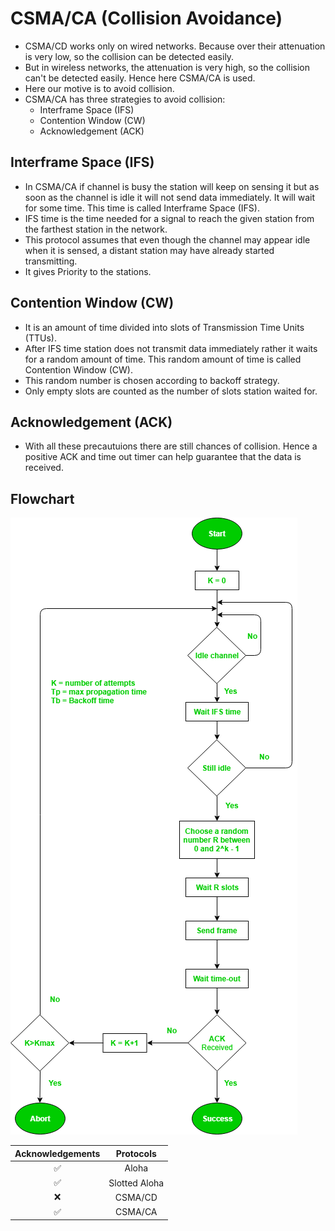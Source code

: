 # CSMA/CA (Collision Avoidance)

- CSMA/CD works only on wired networks. Because over their attenuation is very low, so the collision can be detected easily.
- But in wireless networks, the attenuation is very high, so the collision can't be detected easily. Hence here CSMA/CA is used.
- Here our motive is to avoid collision.
- CSMA/CA has three strategies to avoid collision:
  - Interframe Space (IFS)
  - Contention Window (CW)
  - Acknowledgement (ACK)

## Interframe Space (IFS)
- In CSMA/CA if channel is busy the station will keep on sensing it but as soon as the channel is idle it will not send data immediately. It will wait for some time. This time is called Interframe Space (IFS).
- IFS time is the time needed for a signal to reach the given station from the farthest station in the network.
- This protocol assumes that even though the channel may appear idle when it is sensed, a distant station may have already started transmitting.
- It gives Priority to the stations.

## Contention Window (CW)
- It is an amount of time divided into slots of Transmission Time Units (TTUs).
- After IFS time station does not transmit data immediately rather it waits for a random amount of time. This random amount of time is called Contention Window (CW).
- This random number is chosen according to backoff strategy.
- Only empty slots are counted as the number of slots station waited for.

## Acknowledgement (ACK)
- With all these precautuions there are still chances of collision. Hence a positive ACK and time out timer can help guarantee that the data is received.

## Flowchart
![Alt text](./Assests/image4.png)

| Acknowledgements| Protocols |
| :---: | :---: |
| ✅ | Aloha |
| ✅ | Slotted Aloha |
| ❌ | CSMA/CD |
| ✅ | CSMA/CA |